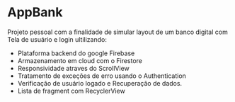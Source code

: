 # AppBank
Projeto pessoal com a finalidade  de simular layout de um banco digital com Tela de usuário e login ultilizando:
- Plataforma backend do google Firebase
- Armazenamento em cloud com o Firestore
- Responsividade atraves do ScrollView
- Tratamento de exceções de erro usando o Authentication
- Verificação de usuário logado e Recuperação de dados.
- Lista de fragment com RecyclerView


